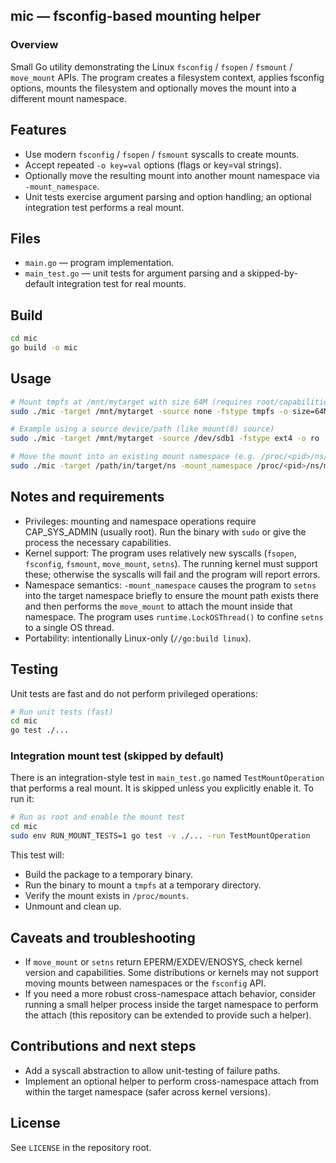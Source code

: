 ## mic — fsconfig-based mounting helper

### Overview

Small Go utility demonstrating the Linux `fsconfig` / `fsopen` / `fsmount` / `move_mount` APIs.
The program creates a filesystem context, applies fsconfig options, mounts the filesystem and
optionally moves the mount into a different mount namespace.

## Features

- Use modern `fsconfig` / `fsopen` / `fsmount` syscalls to create mounts.
- Accept repeated `-o key=val` options (flags or key=val strings).
- Optionally move the resulting mount into another mount namespace via `-mount_namespace`.
- Unit tests exercise argument parsing and option handling; an optional integration test performs a real mount.

## Files

- `main.go` — program implementation.
- `main_test.go` — unit tests for argument parsing and a skipped-by-default integration test for real mounts.

## Build

```bash
cd mic
go build -o mic
```

## Usage

```bash
# Mount tmpfs at /mnt/mytarget with size 64M (requires root/capabilities)
sudo ./mic -target /mnt/mytarget -source none -fstype tmpfs -o size=64M

# Example using a source device/path (like mount(8) source)
sudo ./mic -target /mnt/mytarget -source /dev/sdb1 -fstype ext4 -o ro

# Move the mount into an existing mount namespace (e.g. /proc/<pid>/ns/mnt)
sudo ./mic -target /path/in/target/ns -mount_namespace /proc/<pid>/ns/mnt -fstype tmpfs -o size=64M
```

## Notes and requirements

- Privileges: mounting and namespace operations require CAP_SYS_ADMIN (usually root). Run the binary with `sudo` or give the process the necessary capabilities.
- Kernel support: The program uses relatively new syscalls (`fsopen`, `fsconfig`, `fsmount`, `move_mount`, `setns`). The running kernel must support these; otherwise the syscalls will fail and the program will report errors.
- Namespace semantics: `-mount_namespace` causes the program to `setns` into the target namespace briefly to ensure the mount path exists there and then performs the `move_mount` to attach the mount inside that namespace. The program uses `runtime.LockOSThread()` to confine `setns` to a single OS thread.
- Portability: intentionally Linux-only (`//go:build linux`).

## Testing

Unit tests are fast and do not perform privileged operations:

```bash
# Run unit tests (fast)
cd mic
go test ./...
```

### Integration mount test (skipped by default)

There is an integration-style test in `main_test.go` named `TestMountOperation` that performs a real mount. It is skipped unless you explicitly enable it. To run it:

```bash
# Run as root and enable the mount test
cd mic
sudo env RUN_MOUNT_TESTS=1 go test -v ./... -run TestMountOperation
```

This test will:
- Build the package to a temporary binary.
- Run the binary to mount a `tmpfs` at a temporary directory.
- Verify the mount exists in `/proc/mounts`.
- Unmount and clean up.

## Caveats and troubleshooting

- If `move_mount` or `setns` return EPERM/EXDEV/ENOSYS, check kernel version and capabilities. Some distributions or kernels may not support moving mounts between namespaces or the `fsconfig` API.
- If you need a more robust cross-namespace attach behavior, consider running a small helper process inside the target namespace to perform the attach (this repository can be extended to provide such a helper).

## Contributions and next steps

- Add a syscall abstraction to allow unit-testing of failure paths.
- Implement an optional helper to perform cross-namespace attach from within the target namespace (safer across kernel versions).

## License

See `LICENSE` in the repository root.
